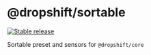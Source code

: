 # @dropshift/sortable

[![Stable release](https://img.shields.io/npm/v/@dropshift/sortable.svg)](https://npm.im/@dropshift/sortable)

Sortable preset and sensors for `@dropshift/core`
